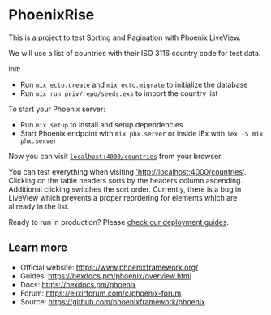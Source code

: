 # PhoenixRise

This is a project to test Sorting and Pagination with Phoenix LiveView.

We will use a list of countries with their ISO 3116 country code for test data.

Init:
  * Run `mix ecto.create` and `mix ecto.migrate` to initialize the database
  * Run `mix run priv/repo/seeds.exs` to import the country list

To start your Phoenix server:

  * Run `mix setup` to install and setup dependencies
  * Start Phoenix endpoint with `mix phx.server` or inside IEx with `iex -S mix phx.server`

Now you can visit [`localhost:4000/countries`](http://localhost:4000/countries) from your browser.

You can test everything when visiting ['http://localhost:4000/countries'](http://localhost:4000/countries).
Clicking on the table headers sorts by the headers column ascending.
Additional clicking switches the sort order. Currently, there is a bug in LiveView which prevents a proper reordering for elements which are allready in the list.

Ready to run in production? Please [check our deployment guides](https://hexdocs.pm/phoenix/deployment.html).

## Learn more

  * Official website: https://www.phoenixframework.org/
  * Guides: https://hexdocs.pm/phoenix/overview.html
  * Docs: https://hexdocs.pm/phoenix
  * Forum: https://elixirforum.com/c/phoenix-forum
  * Source: https://github.com/phoenixframework/phoenix
